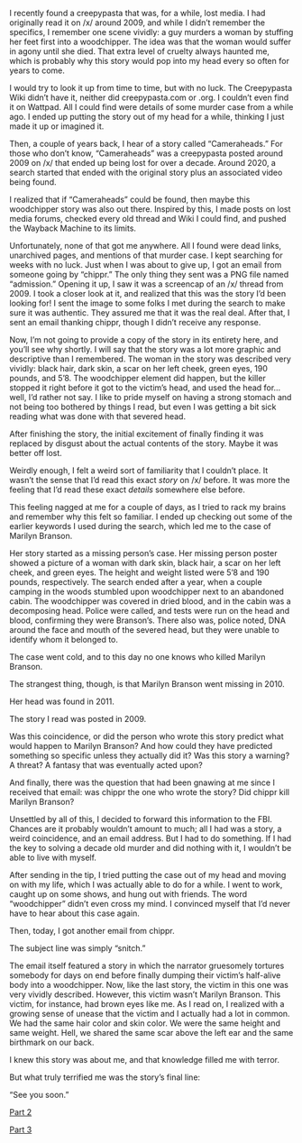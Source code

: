 I recently found a creepypasta that was, for a while, lost media. I had originally read it on /x/ around 2009, and while I didn’t remember the specifics, I remember one scene vividly: a guy murders a woman by stuffing her feet first into a woodchipper. The idea was that the woman would suffer in agony until she died. That extra level of cruelty always haunted me, which is probably why this story would pop into my head every so often for years to come.

I would try to look it up from time to time, but with no luck. The Creepypasta Wiki didn’t have it, neither did creepypasta.com or .org. I couldn’t even find it on Wattpad. All I could find were details of some murder case from a while ago. I ended up putting the story out of my head for a while, thinking I just made it up or imagined it.

Then, a couple of years back, I hear of a story called “Cameraheads.” For those who don’t know, “Cameraheads” was a creepypasta posted around 2009 on /x/ that ended up being lost for over a decade. Around 2020, a search started that ended with the original story plus an associated video being found.

I realized that if “Cameraheads” could be found, then maybe this woodchipper story was also out there. Inspired by this, I made posts on lost media forums, checked every old thread and Wiki I could find, and pushed the Wayback Machine to its limits.

Unfortunately, none of that got me anywhere. All I found were dead links, unarchived pages, and mentions of that murder case. I kept searching for weeks with no luck. Just when I was about to give up, I got an email from someone going by “chippr.” The only thing they sent was a PNG file named “admission.” Opening it up, I saw it was a screencap of an /x/ thread from 2009. I took a closer look at it, and realized that this was the story I’d been looking for! I sent the image to some folks I met during the search to make sure it was authentic. They assured me that it was the real deal. After that, I sent an email thanking chippr, though I didn’t receive any response.

Now, I’m not going to provide a copy of the story in its entirety here, and you’ll see why shortly. I will say that the story was a lot more graphic and descriptive than I remembered. The woman in the story was described very vividly: black hair, dark skin, a scar on her left cheek, green eyes, 190 pounds, and 5’8. The woodchipper element did happen, but the killer stopped it right before it got to the victim’s head, and used the head for…well, I’d rather not say. I like to pride myself on having a strong stomach and not being too bothered by things I read, but even I was getting a bit sick reading what was done with that severed head.

After finishing the story, the initial excitement of finally finding it was replaced by disgust about the actual contents of the story. Maybe it was better off lost.

Weirdly enough, I felt a weird sort of familiarity that I couldn’t place. It wasn’t the sense that I’d read this exact *story* on /x/ before. It was more the feeling that I’d read these exact *details* somewhere else before.

This feeling nagged at me for a couple of days, as I tried to rack my brains and remember why this felt so familiar. I ended up checking out some of the earlier keywords I used during the search, which led me to the case of Marilyn Branson.

Her story started as a missing person’s case. Her missing person poster showed a picture of a woman with dark skin, black hair, a scar on her left cheek, and green eyes. The height and weight listed were 5’8 and 190 pounds, respectively. The search ended after a year, when a couple camping in the woods stumbled upon woodchipper next to an abandoned cabin. The woodchipper was covered in dried blood, and in the cabin was a decomposing head. Police were called, and tests were run on the head and blood, confirming they were Branson’s. There also was, police noted, DNA around the face and mouth of the severed head, but they were unable to identify whom it belonged to.

The case went cold, and to this day no one knows who killed Marilyn Branson.

The strangest thing, though, is that Marilyn Branson went missing in 2010.

Her head was found in 2011.

The story I read was posted in 2009.

Was this coincidence, or did the person who wrote this story predict what would happen to Marilyn Branson? And how could they have predicted something so specific unless they actually did it? Was this story a warning? A threat? A fantasy that was eventually acted upon?

And finally, there was the question that had been gnawing at me since I received that email: was chippr the one who wrote the story? Did chippr kill Marilyn Branson?

Unsettled by all of this, I decided to forward this information to the FBI. Chances are it probably wouldn’t amount to much; all I had was a story, a weird coincidence, and an email address. But I had to do something. If I had the key to solving a decade old murder and did nothing with it, I wouldn’t be able to live with myself.

After sending in the tip, I tried putting the case out of my head and moving on with my life, which I was actually able to do for a while. I went to work, caught up on some shows, and hung out with friends. The word “woodchipper” didn’t even cross my mind. I convinced myself that I’d never have to hear about this case again.

Then, today, I got another email from chippr.

The subject line was simply “snitch.”

The email itself featured a story in which the narrator gruesomely tortures somebody for days on end before finally dumping their victim’s half-alive body into a woodchipper. Now, like the last story, the victim in this one was very vividly described. However, this victim wasn’t Marilyn Branson. This victim, for instance, had brown eyes like me. As I read on, I realized with a growing sense of unease that the victim and I actually had a lot in common. We had the same hair color and skin color. We were the same height and same weight. Hell, we shared the same scar above the left ear and the same birthmark on our back.

I knew this story was about me, and that knowledge filled me with terror.

But what truly terrified me was the story’s final line:

“See you soon.”

[Part 2](https://www.reddit.com/r/nosleep/comments/185c0g2/i_drew_a_commission_for_a_serial_killer/)

[Part 3](https://www.reddit.com/r/nosleep/comments/187qvbn/i_killed_a_serial_killer/)